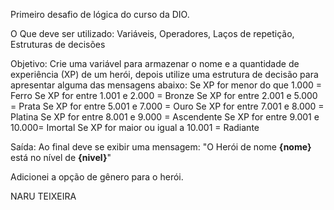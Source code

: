 Primeiro desafio de lógica do curso da DIO.

O Que deve ser utilizado: 
Variáveis, Operadores, Laços de repetição, Estruturas de decisões

Objetivo: 
Crie uma variável para armazenar o nome e a quantidade de experiência (XP) de um herói, depois utilize uma estrutura de decisão para apresentar alguma das mensagens abaixo:
Se XP for menor do que 1.000 = Ferro Se XP for entre 1.001 e 2.000 = Bronze Se XP for entre 2.001 e 5.000 = Prata Se XP for entre 5.001 e 7.000 = Ouro Se XP for entre 7.001 e 8.000 = Platina Se XP for entre 8.001 e 9.000 = Ascendente Se XP for entre 9.001 e 10.000= Imortal Se XP for maior ou igual a 10.001 = Radiante

Saída: 
Ao final deve se exibir uma mensagem: "O Herói de nome **{nome}** está no nível de **{nivel}**"

Adicionei a opção de gênero para o herói.

NARU TEIXEIRA
